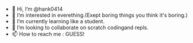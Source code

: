 - 👋 Hi, I’m @hank0414
- 👀 I’m interested in everething.(Exept boring things you think it's boring.)
- 🌱 I’m currently learning like a student.
- 💞️ I’m looking to collaborate on scratch codingand repls.
- 📫 How to reach me : GUESS!
